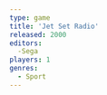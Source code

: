 ```yaml
---
type: game
title: 'Jet Set Radio'
released: 2000
editors: 
  -Sega
players: 1
genres:
  - Sport
---
```

